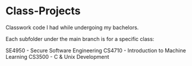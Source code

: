 # Class-Projects
Classwork code I had while undergoing my bachelors. 

Each subfolder under the main branch is for a specific class:

SE4950 - Secure Software Engineering
CS4710 - Introduction to Machine Learning
CS3500 - C & Unix Development
